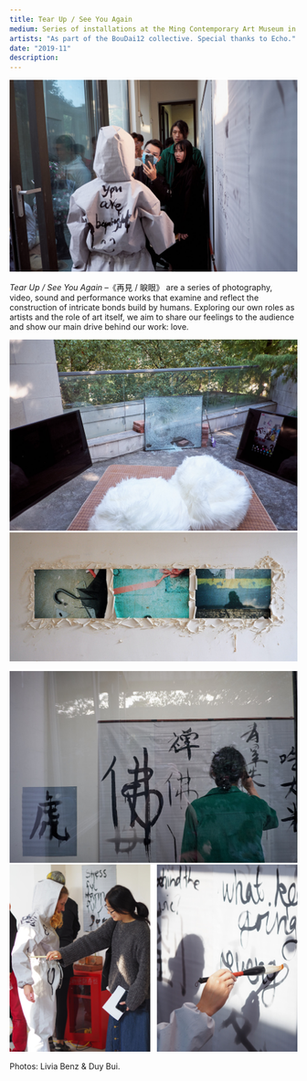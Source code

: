 ```yaml
---
title: Tear Up / See You Again
medium: Series of installations at the Ming Contemporary Art Museum in Shanghai
artists: "As part of the BouDai12 collective. Special thanks to Echo."
date: "2019-11"
description: 
---
```

<div class="medium">

![](./tearupseeyouagain-14.jpg)

</div>

_Tear Up / See You Again_ –《再見 / 睙眼》 are a series of photography, video, sound and performance works that examine and reflect the construction of intricate bonds build by humans. Exploring our own roles as artists and the role of art itself, we aim to share our feelings to the audience and show our main drive behind our work: love.

<div class="full">

![](./tearupseeyouagain-1.jpg)
![](./tearupseeyouagain-6.jpg)

</div>


<div class="full">

![](./tearupseeyouagain-8.jpg)
![](./tearupseeyouagain-9.jpg)

</div>
<p>Photos: Livia Benz & Duy Bui.</p>


